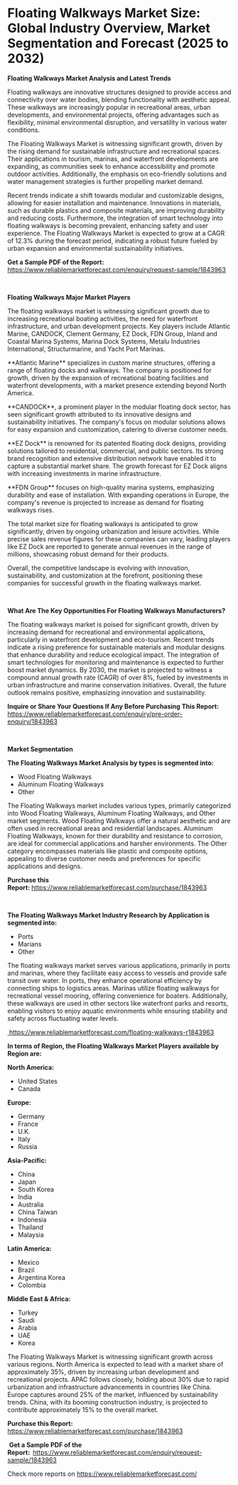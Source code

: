 <p><h1>Floating Walkways Market Size: Global Industry Overview, Market Segmentation and Forecast (2025 to 2032)</h1></p><p><strong>Floating Walkways Market Analysis and Latest Trends</strong></p>
<p><p>Floating walkways are innovative structures designed to provide access and connectivity over water bodies, blending functionality with aesthetic appeal. These walkways are increasingly popular in recreational areas, urban developments, and environmental projects, offering advantages such as flexibility, minimal environmental disruption, and versatility in various water conditions.</p><p>The Floating Walkways Market is witnessing significant growth, driven by the rising demand for sustainable infrastructure and recreational spaces. Their applications in tourism, marinas, and waterfront developments are expanding, as communities seek to enhance accessibility and promote outdoor activities. Additionally, the emphasis on eco-friendly solutions and water management strategies is further propelling market demand.</p><p>Recent trends indicate a shift towards modular and customizable designs, allowing for easier installation and maintenance. Innovations in materials, such as durable plastics and composite materials, are improving durability and reducing costs. Furthermore, the integration of smart technology into floating walkways is becoming prevalent, enhancing safety and user experience. The Floating Walkways Market is expected to grow at a CAGR of 12.3% during the forecast period, indicating a robust future fueled by urban expansion and environmental sustainability initiatives.</p></p>
<p><strong>Get a Sample PDF of the Report:&nbsp;</strong> <a href="https://www.reliablemarketforecast.com/enquiry/request-sample/1843963?utm_campaign=2925&utm_medium=2&utm_source=Github&utm_content=ia&utm_term=09042025&utm_id=floating-walkways">https://www.reliablemarketforecast.com/enquiry/request-sample/1843963</a></p>
<p>&nbsp;</p>
<p><strong>Floating Walkways Major Market Players</strong></p>
<p><p>The floating walkways market is witnessing significant growth due to increasing recreational boating activities, the need for waterfront infrastructure, and urban development projects. Key players include Atlantic Marine, CANDOCK, Clement Germany, EZ Dock, FDN Group, Inland and Coastal Marina Systems, Marina Dock Systems, Metalu Industries International, Structurmarine, and Yacht Port Marinas.</p><p>**Atlantic Marine** specializes in custom marine structures, offering a range of floating docks and walkways. The company is positioned for growth, driven by the expansion of recreational boating facilities and waterfront developments, with a market presence extending beyond North America.</p><p>**CANDOCK**, a prominent player in the modular floating dock sector, has seen significant growth attributed to its innovative designs and sustainability initiatives. The company's focus on modular solutions allows for easy expansion and customization, catering to diverse customer needs.</p><p>**EZ Dock** is renowned for its patented floating dock designs, providing solutions tailored to residential, commercial, and public sectors. Its strong brand recognition and extensive distribution network have enabled it to capture a substantial market share. The growth forecast for EZ Dock aligns with increasing investments in marine infrastructure.</p><p>**FDN Group** focuses on high-quality marina systems, emphasizing durability and ease of installation. With expanding operations in Europe, the company's revenue is projected to increase as demand for floating walkways rises.</p><p>The total market size for floating walkways is anticipated to grow significantly, driven by ongoing urbanization and leisure activities. While precise sales revenue figures for these companies can vary, leading players like EZ Dock are reported to generate annual revenues in the range of millions, showcasing robust demand for their products.</p><p>Overall, the competitive landscape is evolving with innovation, sustainability, and customization at the forefront, positioning these companies for successful growth in the floating walkways market.</p></p>
<p>&nbsp;</p>
<p><strong>What Are The Key Opportunities For Floating Walkways Manufacturers?</strong></p>
<p><p>The floating walkways market is poised for significant growth, driven by increasing demand for recreational and environmental applications, particularly in waterfront development and eco-tourism. Recent trends indicate a rising preference for sustainable materials and modular designs that enhance durability and reduce ecological impact. The integration of smart technologies for monitoring and maintenance is expected to further boost market dynamics. By 2030, the market is projected to witness a compound annual growth rate (CAGR) of over 8%, fueled by investments in urban infrastructure and marine conservation initiatives. Overall, the future outlook remains positive, emphasizing innovation and sustainability.</p></p>
<p><strong>Inquire or Share Your Questions If Any Before Purchasing This Report:</strong> <a href="https://www.reliablemarketforecast.com/enquiry/pre-order-enquiry/1843963?utm_campaign=2925&utm_medium=2&utm_source=Github&utm_content=ia&utm_term=09042025&utm_id=floating-walkways">https://www.reliablemarketforecast.com/enquiry/pre-order-enquiry/1843963</a></p>
<p>&nbsp;</p>
<p><strong>Market Segmentation</strong></p>
<p><strong>The Floating Walkways Market Analysis by types is segmented into:</strong></p>
<p><ul><li>Wood Floating Walkways</li><li>Aluminum Floating Walkways</li><li>Other</li></ul></p>
<p><p>The Floating Walkways market includes various types, primarily categorized into Wood Floating Walkways, Aluminum Floating Walkways, and Other market segments. Wood Floating Walkways offer a natural aesthetic and are often used in recreational areas and residential landscapes. Aluminum Floating Walkways, known for their durability and resistance to corrosion, are ideal for commercial applications and harsher environments. The Other category encompasses materials like plastic and composite options, appealing to diverse customer needs and preferences for specific applications and designs.</p></p>
<p><strong>Purchase this Report:&nbsp;</strong><a href="https://www.reliablemarketforecast.com/purchase/1843963?utm_campaign=2925&utm_medium=2&utm_source=Github&utm_content=ia&utm_term=09042025&utm_id=floating-walkways">https://www.reliablemarketforecast.com/purchase/1843963</a></p>
<p>&nbsp;</p>
<p><strong>The Floating Walkways Market Industry Research by Application is segmented into:</strong></p>
<p><ul><li>Ports</li><li>Marians</li><li>Other</li></ul></p>
<p><p>The floating walkways market serves various applications, primarily in ports and marinas, where they facilitate easy access to vessels and provide safe transit over water. In ports, they enhance operational efficiency by connecting ships to logistics areas. Marinas utilize floating walkways for recreational vessel mooring, offering convenience for boaters. Additionally, these walkways are used in other sectors like waterfront parks and resorts, enabling visitors to enjoy aquatic environments while ensuring stability and safety across fluctuating water levels.</p></p>
<p><a href="https://www.reliablemarketforecast.com/floating-walkways-r1843963?utm_campaign=2925&utm_medium=2&utm_source=Github&utm_content=ia&utm_term=09042025&utm_id=floating-walkways">&nbsp;https://www.reliablemarketforecast.com/floating-walkways-r1843963</a></p>
<p><strong>In terms of Region, the Floating Walkways Market Players available by Region are:</strong></p>
<p>
    <p> <strong> North America: </strong>
        <ul>
            <li>United States</li>
            <li>Canada</li>
        </ul>
        </p> 
    <p> <strong> Europe: </strong>
        <ul>
            <li>Germany</li>
            <li>France</li>
            <li>U.K.</li>
            <li>Italy</li>
            <li>Russia</li>
        </ul>
        </p> 
    <p> <strong> Asia-Pacific: </strong>
        <ul>
            <li>China</li>
            <li>Japan</li>
            <li>South Korea</li>
            <li>India</li>
            <li>Australia</li>
            <li>China Taiwan</li>
            <li>Indonesia</li>
            <li>Thailand</li>
            <li>Malaysia</li>
        </ul>
        </p> 
    <p> <strong> Latin America: </strong>
        <ul>
            <li>Mexico</li>
            <li>Brazil</li>
            <li>Argentina Korea</li>
            <li>Colombia</li>
        </ul>
        </p> 
    <p> <strong> Middle East & Africa: </strong>
        <ul>
            <li>Turkey</li>
            <li>Saudi</li>
            <li>Arabia</li>
            <li>UAE</li>
            <li>Korea</li>
        </ul>
    </p>
    </p>
<p><p>The Floating Walkways Market is witnessing significant growth across various regions. North America is expected to lead with a market share of approximately 35%, driven by increasing urban development and recreational projects. APAC follows closely, holding about 30% due to rapid urbanization and infrastructure advancements in countries like China. Europe captures around 25% of the market, influenced by sustainability trends. China, with its booming construction industry, is projected to contribute approximately 15% to the overall market.</p></p>
<p><strong>Purchase this Report: </strong><a href="https://www.reliablemarketforecast.com/purchase/1843963?utm_campaign=2925&utm_medium=2&utm_source=Github&utm_content=ia&utm_term=09042025&utm_id=floating-walkways">https://www.reliablemarketforecast.com/purchase/1843963</a></p>
<p>&nbsp;<strong>Get a Sample PDF of the Report:&nbsp;&nbsp;</strong><a href="https://www.reliablemarketforecast.com/enquiry/request-sample/1843963?utm_campaign=2925&utm_medium=2&utm_source=Github&utm_content=ia&utm_term=09042025&utm_id=floating-walkways">https://www.reliablemarketforecast.com/enquiry/request-sample/1843963</a></p>
<p><strong></strong></p>
<p>Check more reports on <a href="https://www.reliablemarketforecast.com/?utm_campaign=2925&utm_medium=2&utm_source=Github&utm_content=ia&utm_term=09042025&utm_id=floating-walkways">https://www.reliablemarketforecast.com/</a></p>